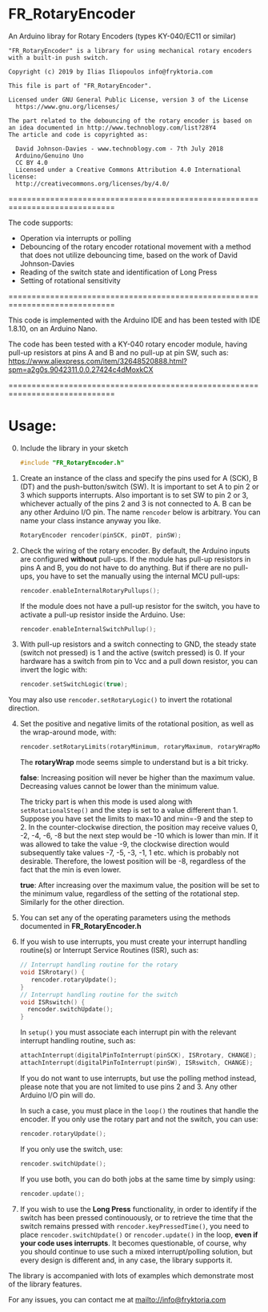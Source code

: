 # FR_RotaryEncoder
An Arduino libray for Rotary Encoders (types KY-040/EC11 or similar)

    "FR_RotaryEncoder" is a library for using mechanical rotary encoders
    with a built-in push switch.
    
    Copyright (c) 2019 by Ilias Iliopoulos info@fryktoria.com

    This file is part of "FR_RotaryEncoder".

    Licensed under GNU General Public License, version 3 of the License
      https://www.gnu.org/licenses/  

    The part related to the debouncing of the rotary encoder is based on
    an idea documented in http://www.technoblogy.com/list?28Y4 
    The article and code is copyrighted as:

      David Johnson-Davies - www.technoblogy.com - 7th July 2018
      Arduino/Genuino Uno   
      CC BY 4.0
      Licensed under a Creative Commons Attribution 4.0 International license: 
      http://creativecommons.org/licenses/by/4.0/  

  =============================================================================

The code supports:

   * Operation via interrupts or polling
   * Debouncing of the rotary encoder rotational movement with a method that 
      does not utilize debouncing time, based on the work of David Johnson-Davies
   * Reading of the switch state and identification of Long Press
   * Setting of rotational sensitivity

  =============================================================================

  This code is implemented with the Arduino IDE and has been tested with 
  IDE 1.8.10, on an Arduino Nano.  

  The code has been tested with a KY-040 rotary encoder module, having pull-up 
  resistors at pins A and B and no pull-up at pin SW, such as:
  https://www.aliexpress.com/item/32648520888.html?spm=a2g0s.9042311.0.0.27424c4dMoxkCX 
 
  =============================================================================

#  Usage:

0. Include the library in your sketch

      ```c++
      #include "FR_RotaryEncoder.h"
      ```

1. Create an instance of the class and specify the pins used for A (SCK), B (DT) 
     and the push-button/switch (SW).
     It is important to set A to pin 2 or 3 which supports interrupts.
     Also important is to set SW to pin 2 or 3, whichever actually of the pins 2 and 3 
     is not connected to A.
     B can be any other Arduino I/O pin.
     The name `rencoder` below is arbitrary. You can name your class instance anyway you like.

      ```c++
      RotaryEncoder rencoder(pinSCK, pinDT, pinSW);
      ```

2. Check the wiring of the rotary encoder. By default, the Arduino inputs are
     configured **without** pull-ups. If the module has pull-up resistors 
     in pins A and B, you do not have to do anything. But if there are no pull-ups,
     you have to set the manually using the internal MCU pull-ups:

      ```c++
      rencoder.enableInternalRotaryPullups(); 
      ```

    If the module does not have a pull-up resistor for the switch, 
       you have to activate a pull-up resistor inside the Arduino. Use:

      ```c++
      rencoder.enableInternalSwitchPullup(); 
      ```

3. With pull-up resistors and a switch connecting to GND, the steady state (switch not pressed)
     is 1 and the active (switch pressed) is 0. If your hardware has a switch from pin to Vcc 
     and a pull down resistor,
     you can invert the logic with:

      ```c++
      rencoder.setSwitchLogic(true);
      ```

You may also use `rencoder.setRotaryLogic()` to invert the rotational direction.

4. Set the positive and negative limits of the rotational position, as well
     as the wrap-around mode, with:

      ```c++
      rencoder.setRotaryLimits(rotaryMinimum, rotaryMaximum, rotaryWrapMode);
      ```

    The **rotaryWrap** mode seems simple to understand but is a bit tricky.

    **false**: Increasing position will never be higher than the maximum value.
              Decreasing values cannot be lower than the minimum value.

    The tricky part is when this mode is used along with `setRotationalStep()`
              and the step is set to a value different than 1. Suppose you have set the 
              limits to max=10 and min=-9 and the step to 2. In the counter-clockwise direction,
              the position may receive values 0, -2, -4, -6, -8 but the next step 
              would be -10 which is lower than min. If it was allowed to take the value -9,
              the clockwise direction would subsequently take values -7, -5, -3, -1, 1 etc. which
              is probably not desirable. Therefore, the lowest position will be -8,
              regardless of the fact that the min is even lower.

    **true**: After increasing over the maximum value, the position will be set to the minimum 
             value, regardless of the setting of the rotational step. Similarly for the other
             direction.

5. You can set any of the operating parameters using the methods documented in **FR_RotaryEncoder.h**

6. If you wish to use interrupts, you must create your interrupt handling routine(s) or Interrupt Service Routines (ISR), such as:

      ```c++
      // Interrupt handling routine for the rotary
      void ISRrotary() {
         rencoder.rotaryUpdate();
      }
      // Interrupt handling routine for the switch
      void ISRswitch() {
        rencoder.switchUpdate();
      }
      ```

     In `setup()` you must associate each interrupt pin with the 
        relevant interrupt handling routine, such as:


      ```c++
      attachInterrupt(digitalPinToInterrupt(pinSCK), ISRrotary, CHANGE);
      attachInterrupt(digitalPinToInterrupt(pinSW), ISRswitch, CHANGE);
      ```


     If you do not want to use interrupts, but use the polling method instead, please note
        that you are not limited to use pins 2 and 3. Any other Arduino I/O pin will do.

     In such a case, you must place in the `loop()` the routines that handle the encoder. 
        If you only use the rotary part and not the switch, you can use:

      ```c++
      rencoder.rotaryUpdate();
      ```

     If you only use the switch, use:

      ```c++
      rencoder.switchUpdate();
      ```

     If you use both, you can do  both jobs at the same time by simply using:

      ```c++
      rencoder.update();
      ```

7. If you wish to use the **Long Press** functionality, in order to identify if the 
       switch has been pressed continouously, or to retrieve the time that the switch 
       remains pressed with `rencoder.keyPressedTime()`, you need to place `rencoder.switchUpdate()`
       or `rencoder.update()` in the loop, **even if your code uses interrupts**. It
       becomes questionable, of course, why you should continue to use such a 
       mixed interrupt/polling solution, but every design is different and, in any case,
       the library supports it. 

The library is accompanied with lots of examples which demonstrate most of the library
  features.   
  
For any issues, you can contact me at <mailto://info@fryktoria.com>       


